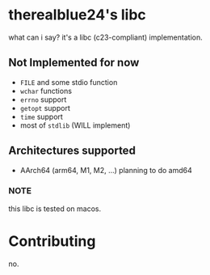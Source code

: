 # therealblue24's libc
what can i say? it's a libc (c23-compliant) implementation.

## Not Implemented for now
* `FILE` and some stdio function
* `wchar` functions
* `errno` support
* `getopt` support
* `time` support
* most of `stdlib` (WILL implement)
## Architectures supported
* AArch64 (arm64, M1, M2, ...)
planning to do amd64
### NOTE
this libc is tested on macos.
# Contributing
no.
